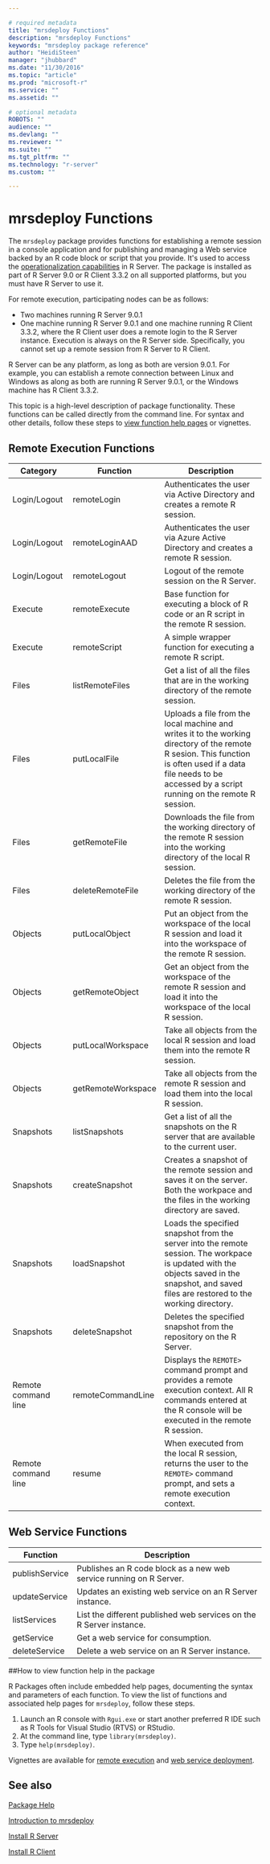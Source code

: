 ```yaml
---

# required metadata
title: "mrsdeploy Functions"
description: "mrsdeploy Functions"
keywords: "mrsdeploy package reference"
author: "HeidiSteen"
manager: "jhubbard"
ms.date: "11/30/2016"
ms.topic: "article"
ms.prod: "microsoft-r"
ms.service: ""
ms.assetid: ""

# optional metadata
ROBOTS: ""
audience: ""
ms.devlang: ""
ms.reviewer: ""
ms.suite: ""
ms.tgt_pltfrm: ""
ms.technology: "r-server"
ms.custom: ""

---
```


# mrsdeploy Functions

The `mrsdeploy` package provides functions for establishing a remote session in a console application and for publishing and managing a Web service backed by an R code block or script that you provide. It's used to access the [operationalization capabilities](../operationalization/about.md) in R Server. The package is installed as part of R Server 9.0 or R Client 3.3.2 on all supported platforms, but you must have R Server to use it.

For remote execution, participating nodes can be as follows:

+ Two machines running R Server 9.0.1
+ One machine running R Server 9.0.1 and one machine running R Client 3.3.2, where the R Client user does a remote login to the R Server instance. Execution is always on the R Server side. Specifically, you cannot set up a remote session from R Server to R Client.

R Server can be any platform, as long as both are version 9.0.1. For example, you can establish a remote connection between Linux and Windows as along as both are running R Server 9.0.1, or the Windows machine has R Client 3.3.2.

This topic is a high-level description of package functionality. These functions can be called directly from the command line. For syntax and other details, follow these steps to [view function help pages](#findmore) or vignettes.

## Remote Execution Functions

|Category |Function | Description |
|---------|---------|-------------|
|Login/Logout|remoteLogin |Authenticates the user via Active Directory and creates a remote R session.|
|Login/Logout|remoteLoginAAD |Authenticates the user via Azure Active Directory and creates a remote R session. |
|Login/Logout|remoteLogout |Logout of the remote session on the R Server.|
|Execute|remoteExecute|Base function for executing a block of R code or an R script in the remote R session. |
|Execute|remoteScript |A simple wrapper function for executing a remote R script.|
|Files|listRemoteFiles |Get a list of all the files that are in the working directory of the remote session. |
|Files|putLocalFile |Uploads a file from the local machine and writes it to the working directory of the remote R sesion. This function is often used if a data file needs to be accessed by a script running on the remote R session. |
|Files|getRemoteFile |Downloads the file from the working directory of the remote R session into the working directory of the local R session. |
|Files|deleteRemoteFile |Deletes the file from the working directory of the remote R session. |
|Objects|putLocalObject |Put an object from the workspace of the local R session and load it into the workspace of the remote R session. |
|Objects|getRemoteObject |Get an object from the workspace of the remote R session and load it into the workspace of the local R session. |
|Objects|putLocalWorkspace|Take all objects from the local R session and load them into the remote R session. |
|Objects|getRemoteWorkspace|Take all objects from the remote R session and load them into the local R session. |
|Snapshots|listSnapshots |Get a list of all the snapshots on the R server that are available to the current user. |
|Snapshots|createSnapshot |Creates a snapshot of the remote session and saves it on the server. Both the workpace and the files in the working directory are saved. |
|Snapshots|loadSnapshot |Loads the specified snapshot from the server into the remote session. The workpace is updated with the objects saved in the snapshot, and saved files are restored to the working directory. |
|Snapshots|deleteSnapshot |Deletes the specified snapshot from the repository on the R Server. |
|Remote command line|remoteCommandLine|Displays the `REMOTE>` command prompt and provides a remote execution context. All R commands entered at the R console will be executed in the remote R session. |
|Remote command line|resume |When executed from the local R session, returns the user to the `REMOTE>` command prompt, and sets a remote execution context. |

## Web Service Functions

|Function | Description |
|---------|-------------|
|publishService |Publishes an R code block as a new web service running on R Server. |
|updateService |Updates an existing web service on an R Server instance. |
|listServices |List the different published web services on the R Server instance. |
|getService |Get a web service for consumption. |
|deleteService |Delete a web service on an R Server instance. |

<a name="findmore"></a>
##How to view function help in the package

R Packages often include embedded help pages, documenting the syntax and parameters of each function. To view the list of functions and associated help pages for `mrsdeploy`, follow these steps.

1. Launch an R console with `Rgui.exe` or start another preferred R IDE such as R Tools for Visual Studio (RTVS) or RStudio.
2. At the command line, type `library(mrsdeploy)`.
3. Type `help(mrsdeploy)`.

Vignettes are available for [remote execution](mrsdeploy-remoteexec-vignette.md) and [web service deployment](mrsdeploy-websrv-vignette.md).

## See also

[Package Help](../package-reference.md)

[Introduction to mrsdeploy](mrsdeploy-intro-vignette.md)

[Install R Server](rserver.md)

[Install R Client](r-client.md)
